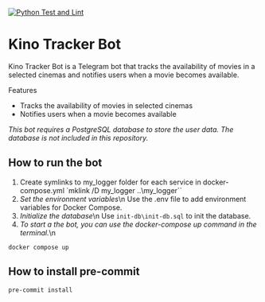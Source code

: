 [![Python Test and Lint](https://github.com/dsaad68/kino-checker/actions/workflows/main.yml/badge.svg)](https://github.com/dsaad68/kino-checker/actions/workflows/main.yml)
# Kino Tracker Bot

Kino Tracker Bot is a Telegram bot that tracks the availability of movies in a selected cinemas and notifies users when a movie becomes available.

Features
* Tracks the availability of movies in selected cinemas
* Notifies users when a movie becomes available

*This bot requires a PostgreSQL database to store the user data. The database is not included in this repository.*

## How to run the bot

1. Create symlinks to my_logger folder for each service in docker-compose.yml
`mklink /D my_logger ..\my_logger``
2. *Set the environment variables*\n
Use the .env file to add environment variables for Docker Compose.
3. *Initialize the database*\n
Use `init-db\init-db.sql` to init the database.
4. *To start a the bot, you can use the docker-compose up command in the terminal.*\n
```shell
docker compose up
```

## How to install pre-commit

```sh
pre-commit install
```

